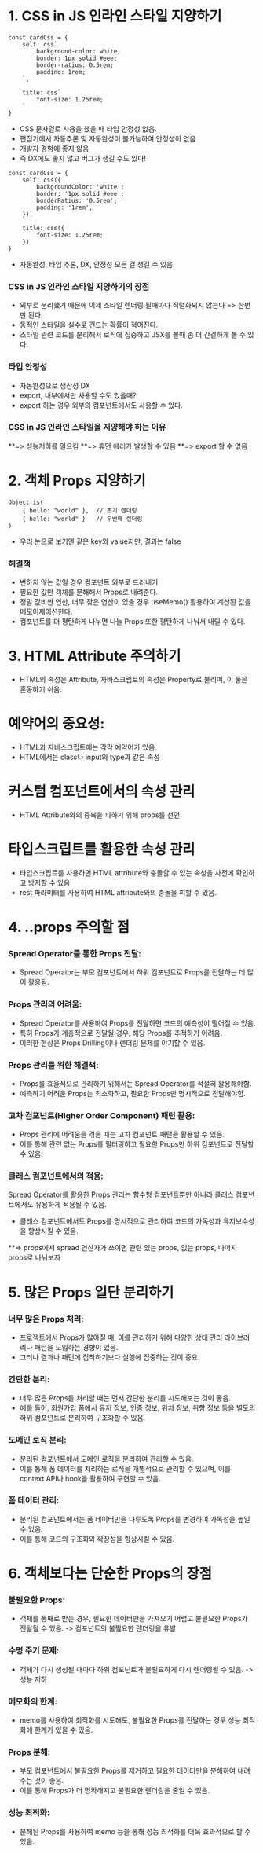 # 1. CSS in JS 인라인 스타일 지양하기

```
const cardCss = {
    self: css`
        background-color: white;
        border: 1px solid #eee;
        border-ratius: 0.5rem;
        padding: 1rem;
    `,

    title: css`
        font-size: 1.25rem;
    `
}
```
* CSS 문자열로 사용을 했을 때 타입 안정성 없음.
* 편집기에서 자동추론 및 자동완성이 불가능하여 안정성이 없음
* 개발자 경험에 좋지 않음
* 즉 DX에도 좋지 않고 버그가 생길 수도 있다!

```
const cardCss = {
    self: css({
        backgroundColor: 'white';
        border: '1px solid #eee';
        borderRatius: '0.5rem';
        padding: '1rem';
    }),

    title: css({
        font-size: 1.25rem;
    })
}
```
* 자동완성, 타입 추론, DX, 안정성 모든 걸 챙길 수 있음.

### CSS in JS 인라인 스타일 지양하기의 장점

* 외부로 분리했기 때문에 이제 스타일 렌더링 될때마다 직렬화되지 않는다 => 한번만 된다.
* 동적인 스타일을 실수로 건드는 확률이 적어진다.
* 스타일 관련 코드를 분리해서 로직에 집중하고 JSX를 볼때 좀 더 간결하게 볼 수 있다.

### 타입 안정성

* 자동완성으로 생산성 DX
* export, 내부에서만 사용할 수도 있을때?
* export 하는 경우 외부의 컴포넌트에서도 사용할 수 있다.

### CSS in JS 인라인 스타일을 지양해야 하는 이유
**=> 성능저하를 일으킴
**=> 휴먼 에러가 발생할 수 있음
**=> export 할 수 없음


# 2. 객체 Props 지양하기

```
Object.is(
    { hello: "world" },  // 초기 렌더링
    { hello: "world" }   // 두번째 렌더링
)
```
* 우리 눈으로 보기엔 같은 key와 value지만, 결과는 false

### 해결책
* 변하지 않는 값일 경우 컴포넌트 외부로 드러내기
* 필요한 값만 객체를 분해해서 Props로 내려준다.
* 정말 값비싼 연산, 너무 잦은 연산이 있을 경우 useMemo() 활용하여 계산된 값을 메모이제이션한다.
* 컴포넌트를 더 평탄하게 나누면 나눌 Props 또한 평탄하게 나눠서 내릴 수 있다.


# 3. HTML Attribute 주의하기
* HTML의 속성은 Attribute, 자바스크립트의 속성은 Property로 불리며, 이 둘은 혼동하기 쉬움.

# 예약어의 중요성: 
* HTML과 자바스크립트에는 각각 예약어가 있음. 
* HTML에서는 class나 input의 type과 같은 속성

# 커스텀 컴포넌트에서의 속성 관리
* HTML Attribute와의 중복을 피하기 위해 props를 선언

# 타입스크립트를 활용한 속성 관리
* 타입스크립트를 사용하면 HTML attribute와 충돌할 수 있는 속성을 사전에 확인하고 방지할 수 있음
* rest 파라미터를 사용하여 HTML attribute와의 충돌을 피할 수 있음.

# 4. ..props 주의할 점

### Spread Operator를 통한 Props 전달:
* Spread Operator는 부모 컴포넌트에서 하위 컴포넌트로 Props를 전달하는 데 많이 활용됨. 

### Props 관리의 어려움: 
* Spread Operator를 사용하여 Props를 전달하면 코드의 예측성이 떨어질 수 있음. 
* 특히 Props가 계층적으로 전달될 경우, 해당 Props를 추적하기 어려움. 
* 이러한 현상은 Props Drilling이나 렌더링 문제를 야기할 수 있음.

### Props 관리를 위한 해결책: 
* Props를 효율적으로 관리하기 위해서는 Spread Operator를 적절히 활용해야함.
* 예측하기 어려운 Props는 최소화하고, 필요한 Props만 명시적으로 전달해야함.

### 고차 컴포넌트(Higher Order Component) 패턴 활용: 
* Props 관리에 어려움을 겪을 때는 고차 컴포넌트 패턴을 활용할 수 있음. 
* 이를 통해 관련 없는 Props를 필터링하고 필요한 Props만 하위 컴포넌트로 전달할 수 있음.

### 클래스 컴포넌트에서의 적용: 
Spread Operator를 활용한 Props 관리는 함수형 컴포넌트뿐만 아니라 클래스 컴포넌트에서도 유용하게 적용될 수 있음.
* 클래스 컴포넌트에서도 Props를 명시적으로 관리하여 코드의 가독성과 유지보수성을 향상시킬 수 있음.

**=> props에서 spread 연산자가 쓰이면 관련 있는 props, 없는 props, 나머지 props로 나눠보자

# 5. 많은 Props 일단 분리하기
### 너무 많은 Props 처리: 
* 프로젝트에서 Props가 많아질 때, 이를 관리하기 위해 다양한 상태 관리 라이브러리나 패턴을 도입하는 경향이 있음. 
* 그러나 결과나 패턴에 집착하기보다 실행에 집중하는 것이 중요.

### 간단한 분리: 
* 너무 많은 Props를 처리할 때는 먼저 간단한 분리를 시도해보는 것이 좋음. 
* 예를 들어, 회원가입 폼에서 유저 정보, 인증 정보, 위치 정보, 취향 정보 등을 별도의 하위 컴포넌트로 분리하여 구조화할 수 있음.

### 도메인 로직 분리: 
* 분리된 컴포넌트에서 도메인 로직을 분리하여 관리할 수 있음. 
* 이를 통해 폼 데이터를 처리하는 로직을 개별적으로 관리할 수 있으며, 이를 context API나 hook을 활용하여 구현할 수 있음.

### 폼 데이터 관리: 
* 분리된 컴포넌트에서는 폼 데이터만을 다루도록 Props를 변경하여 가독성을 높일 수 있음. 
* 이를 통해 코드의 구조화와 확장성을 향상시킬 수 있음.




# 6. 객체보다는 단순한 Props의 장점
### 불필요한 Props: 
* 객체를 통째로 받는 경우, 필요한 데이터만을 가져오기 어렵고 불필요한 Props가 전달될 수 있음. -> 컴포넌트의 불필요한 렌더링을 유발

### 수명 주기 문제: 
* 객체가 다시 생성될 때마다 하위 컴포넌트가 불필요하게 다시 렌더링될 수 있음. -> 성능 저하

### 메모화의 한계: 
* memo를 사용하여 최적화를 시도해도, 불필요한 Props를 전달하는 경우 성능 최적화에 한계가 있을 수 있음.

### Props 분해: 
* 부모 컴포넌트에서 불필요한 Props를 제거하고 필요한 데이터만을 분해하여 내려주는 것이 좋음. 
* 이를 통해 Props가 더 명확해지고 불필요한 렌더링을 줄일 수 있음.

### 성능 최적화: 
* 분해된 Props를 사용하여 memo 등을 통해 성능 최적화를 더욱 효과적으로 할 수 있음.